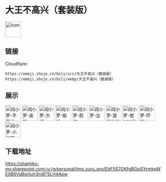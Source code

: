 # 大王不高兴（套装版）
<img src="https://emoji.shojo.cn/bili/src/大王不高兴（套装版）/icon.png" width="50" height="50" alt="icon">

## 链接
Cloudflare:
```
https://emoji.shojo.cn/bili/src/大王不高兴（套装版）
https://emoji.shojo.cn/bili/webp/大王不高兴（套装版）
```
## 展示
<img src="https://emoji.shojo.cn/bili/src/大王不高兴（套装版）/阎小罗-不简单.png" width="50" height="50" alt="阎小罗-不简单">
<img src="https://emoji.shojo.cn/bili/src/大王不高兴（套装版）/阎小罗-诶嘿.png" width="50" height="50" alt="阎小罗-诶嘿">
<img src="https://emoji.shojo.cn/bili/src/大王不高兴（套装版）/阎小罗-大招.png" width="50" height="50" alt="阎小罗-大招">
<img src="https://emoji.shojo.cn/bili/src/大王不高兴（套装版）/阎小罗-尴尬.png" width="50" height="50" alt="阎小罗-尴尬">
<img src="https://emoji.shojo.cn/bili/src/大王不高兴（套装版）/阎小罗-脸红.png" width="50" height="50" alt="阎小罗-脸红">
<img src="https://emoji.shojo.cn/bili/src/大王不高兴（套装版）/阎小罗-怂.png" width="50" height="50" alt="阎小罗-怂">
<img src="https://emoji.shojo.cn/bili/src/大王不高兴（套装版）/阎小罗-瑟瑟发抖.png" width="50" height="50" alt="阎小罗-瑟瑟发抖">
<img src="https://emoji.shojo.cn/bili/src/大王不高兴（套装版）/阎小罗-想peach.png" width="50" height="50" alt="阎小罗-想peach">
<img src="https://emoji.shojo.cn/bili/src/大王不高兴（套装版）/阎小罗-吓哭.png" width="50" height="50" alt="阎小罗-吓哭">
<img src="https://emoji.shojo.cn/bili/src/大王不高兴（套装版）/阎小罗-小秘密.png" width="50" height="50" alt="阎小罗-小秘密">

## 下载地址

https://shamiko-my.sharepoint.com/:u:/g/personal/img_yuru_pro/EbF5S7GKfgBGsiSYrmkpWE0B6VsBgrljuh3nj87SLH4Apw